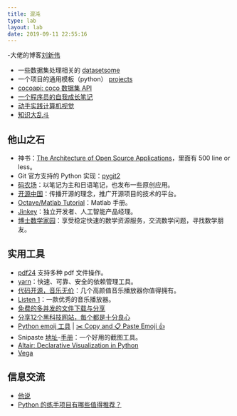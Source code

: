 ```yaml
---
title: 混沌
type: lab
layout: lab
date: 2019-09-11 22:55:16
---
```

<!-- slide -->

-大佬的博客[刘新伟](https://xinetzone.github.io)

- 一些数据集处理相关的 [datasetsome](https://dataloaderx.github.io/datasetsome/)
- 一个项目的通用模板（python） [projects](https://xinetzone.github.io/projects/)
- [cocoapi: coco 数据集 API](https://xinering.github.io/cocoapi/)
- [一个程序员的自我成长笔记](https://www.jianshu.com/nb/40234109)
- [动手实践计算机视觉](https://xinetzone.github.io/cv-actions/)
- [知识大乱斗](https://xinetzone.github.io/anysome/)
<!-- slide -->
## 他山之石

- 神书：[The Architecture of Open Source Applications](http://aosabook.org/en/index.html)，里面有 500 line or less。
- Git 官方支持的 Python 实现：[pygit2](https://www.pygit2.org/)
- [码农场](http://www.hankcs.com/)：以笔记为主和日语笔记，也发布一些原创应用。
- [开源中国](https://www.oschina.net/)：传播开源的理念，推广开源项目的技术的平台。
- [Octave/Matlab Tutorial](https://www.cnblogs.com/leezx/p/5635056.html)：Matlab 手册。
- [Jinkey](https://jinkey.ai/)：独立开发者、人工智能产品经理。
- [博士数学家园](http://www.math.org.cn/)：享受稳定快速的数学资源服务，交流数学问题，寻找数学朋友。
<!-- slide -->
## 实用工具

- [pdf24](https://tools.pdf24.org/zh/merge-pdf) 支持多种 pdf 文件操作。
- [yarn](https://yarn.bootcss.com/)：快速、可靠、安全的依赖管理工具。
- [代码开源，音乐无价](https://zhuanlan.zhihu.com/p/67444311)：几个高颜值音乐播放器你值得拥有。
- [Listen 1](http://listen1.github.io/listen1/)：一款优秀的音乐播放器。
- [免费的多并发的文件下载与分享](https://xdown.org/index.htm)
- [分享12个黑科技网站，每个都是十分良心](https://zhuanlan.zhihu.com/p/45586387)
- [Python emoij 工具](https://pypi.org/project/emoji/) | [✂️ Copy and 📋 Paste Emoji 👍](http://getemoji.com/)
- Snipaste [地址](https://zh.snipaste.com/)-[手册](https://docs.snipaste.com/zh-cn/)：一个好用的截图工具。
- [Altair: Declarative Visualization in Python](https://altair-viz.github.io/index.html#altair-declarative-visualization-in-python "Permalink to this headline")
- [Vega](https://vega.github.io/vega/)
<!-- slide -->
## 信息交流

- [他说](/lab/他说.html)
- [Python 的练手项目有哪些值得推荐？](https://www.zhihu.com/question/29372574)

